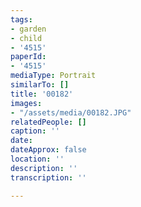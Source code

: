 ```yaml
---
tags:
- garden
- child
- '4515'
paperId:
- '4515'
mediaType: Portrait
similarTo: []
title: '00182'
images:
- "/assets/media/00182.JPG"
relatedPeople: []
caption: ''
date: 
dateApprox: false
location: ''
description: ''
transcription: ''

---
```

